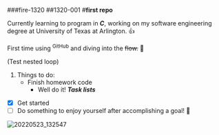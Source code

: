###fire-1320
##1320-001
#**first repo**

Currently learning to program in **_C_**, working on my software engineering degree at University of Texas at Arlington.
👍

First time using <sup>GitHub</sup> and diving into the ~~flow.~~ 🤖

(Test nested loop)
1. Things to do:
   - Finish homework code
     - Well do it!
**_Task lists_**
- [x] Get started
- [ ] Do something to enjoy yourself after accomplishing a goal! :tada:

![20220523_132547](https://user-images.githubusercontent.com/112142190/191875669-d8c63ba1-2d9e-40d3-abd0-b262f9d6648e.jpg)
